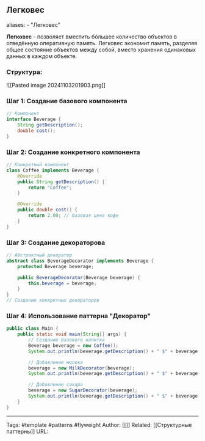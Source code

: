## Легковес

aliases: 
	- "Легковес"

**Легковес** - позволяет вместить бóльшее количество объектов в отведённую оперативную память. Легковес экономит память, разделяя общее состояние объектов между собой, вместо хранения одинаковых данных в каждом объекте.

### Структура:
![[Pasted image 20241103201903.png]]

### Шаг 1: Создание базового компонента
```java
// Компонент
interface Beverage {
    String getDescription();
    double cost();
}
```

### Шаг 2: Создание конкретного компонента

```java
// Конкретный компонент
class Coffee implements Beverage {
    @Override
    public String getDescription() {
        return "Coffee";
    }

    @Override
    public double cost() {
        return 2.00; // базовая цена кофе
    }
}
```

### Шаг 3: Создание декораторова

```java
// Абстрактный декоратор
abstract class BeverageDecorator implements Beverage {
    protected Beverage beverage;

    public BeverageDecorator(Beverage beverage) {
        this.beverage = beverage;
    }
}
// Создание конкретных декораторов
```

### Шаг 4: Использование паттерна "Декоратор"

```java
public class Main {
    public static void main(String[] args) {
        // Создание базового напитка
        Beverage beverage = new Coffee();
        System.out.println(beverage.getDescription() + " $" + beverage.cost());

        // Добавление молока
        beverage = new MilkDecorator(beverage);
        System.out.println(beverage.getDescription() + " $" + beverage.cost());

        // Добавление сахара
        beverage = new SugarDecorator(beverage);
        System.out.println(beverage.getDescription() + " $" + beverage.cost());
    }
}
```


---
Tags: #template #patterns #flyweight
Author: [[]]
Related: [[Структурные паттерны]]
URL: 